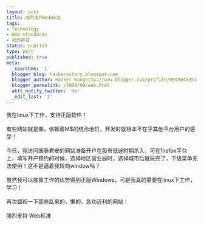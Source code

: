 ```yaml
---
layout: post
title: 强烈支持Web标准
tags:
- Technology
- Web standards
- 我的声音
status: publish
type: post
published: true
meta:
  _searchme: '1'
  blogger_blog: hackersstory.blogspot.com
  blogger_author: Hacker Wanghttp://www.blogger.com/profile/09490459533264275905noreply@blogger.com
  blogger_permalink: /2008/09/web.html
  aktt_notify_twitter: 'no'
  _edit_last: '2'
---
```

我在linux下工作，支持正版软件！<br /><br />有些网站就是懒，依赖着M$的统治地位，开发时就根本不在乎其他平台用户的感受！<br /><br />今日，我访问国泰君安的网站准备开户在股市低迷时期杀入，可在firefox平台上，填写开户预约的时候，选择地区营业庭时，选择城市后就玩完了，下级菜单无法使用！这不是逼着我转向window吗？ <br /><br />虽然我可以依靠工作的优势得到正版Windows，可是我真的需要在linux下工作，学习！<br /><br />再次鄙视一下那些乱来的，懒的，急功近利的网站！<br /><br />强烈支持 Web标准
